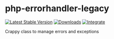 # php-errorhandler-legacy

[![Latest Stable Version](https://img.shields.io/packagist/v/slam/php-errorhandler-legacy.svg)](https://packagist.org/packages/slam/php-errorhandler-legacy)
[![Downloads](https://img.shields.io/packagist/dt/slam/php-errorhandler-legacy.svg)](https://packagist.org/packages/slam/php-errorhandler-legacy)
[![Integrate](https://github.com/Slamdunk/php-errorhandler-legacy/workflows/CI/badge.svg)](https://github.com/Slamdunk/php-errorhandler-legacy/actions)

Crappy class to manage errors and exceptions
